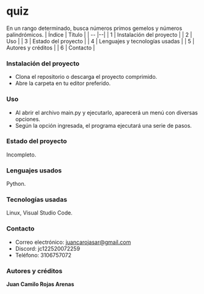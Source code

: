 # quiz
En un rango determinado, busca números primos gemelos y números palindrómicos.
| Índice | Título |
| -- |--|
| 1 | Instalación del proyecto |
| 2 | Uso |
| 3 | Estado del proyecto |
| 4 | Lenguajes y tecnologías usadas |
| 5 | Autores y créditos |
| 6 | Contacto |
### Instalación del proyecto
- Clona el repositorio o descarga el proyecto comprimido.
- Abre la carpeta en tu editor preferido.
### Uso 
- Al abrir el archivo main.py y ejecutarlo, aparecerá un menú con diversas opciones.
- Según la opción ingresada, el programa ejecutará una serie de pasos.
### Estado del proyecto
Incompleto.
### Lenguajes usados
Python.
### Tecnologías usadas
Linux,
Visual Studio Code.
### Contacto
- Correo electrónico: juancarojasar@gmail.com
- Discord: jc122520072259
- Teléfono: 3106757072
### Autores y créditos
**Juan Camilo Rojas Arenas**
